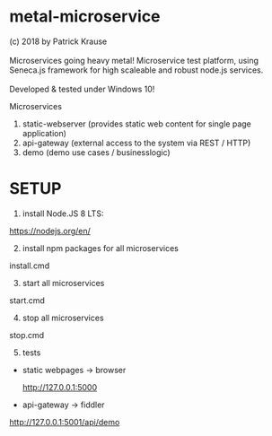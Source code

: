 # metal-microservice

(c) 2018 by Patrick Krause<br><br>
Microservices going heavy metal! Microservice test platform, using Seneca.js framework for high scaleable and robust node.js services.<br><br>
Developed & tested under Windows 10! 

Microservices

1. static-webserver (provides static web content for single page application)
2. api-gateway (external access to the system via REST / HTTP)
3. demo (demo use cases / businesslogic)

SETUP
======

1. install Node.JS 8 LTS:

https://nodejs.org/en/

2. install npm packages for all microservices

install.cmd

3. start all microservices

start.cmd

4. stop all microservices

stop.cmd
 
5. tests

- static webpages -> browser

  http://127.0.0.1:5000

- api-gateway -> fiddler

http://127.0.0.1:5001/api/demo

